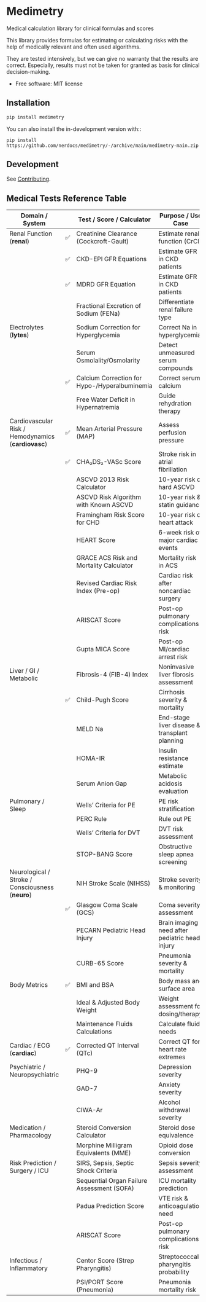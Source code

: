 # Medimetry

Medical calculation library for clinical formulas and scores

This library provides formulas for estimatng or calculating risks with the help of medically relevant and
often used algorithms.

They are tested intensively, but we can give no warranty that the results are correct. Especially, results must not
be taken for granted as basis for clinical decision-making.

* Free software: MIT license

## Installation

```bash
pip install medimetry
```

You can also install the in-development version with::

    pip install https://github.com/nerdocs/medimetry/-/archive/main/medimetry-main.zip


## Development

See [Contributing](CONTRIBUTING.md).


## Medical Tests Reference Table

| Domain / System                                     |   | Test / Score / Calculator                         | Purpose / Use Case                             |
|-----------------------------------------------------|---|---------------------------------------------------|------------------------------------------------|
| Renal Function (**renal**)                          | ✅ | Creatinine Clearance (Cockcroft-Gault)            | Estimate renal function (CrCl)                 |
|                                                     | ✅ | CKD-EPI GFR Equations                             | Estimate GFR in CKD patients                   |
|                                                     | ✅ | MDRD GFR Equation                                 | Estimate GFR in CKD patients                   |
|                                                     |   | Fractional Excretion of Sodium (FENa)             | Differentiate renal failure type               |
| Electrolytes (**lytes**)                            |   | Sodium Correction for Hyperglycemia               | Correct Na in hyperglycemia                    |
|                                                     |   | Serum Osmolality/Osmolarity                       | Detect unmeasured serum compounds              |
|                                                     | ✅ | Calcium Correction for Hypo-/Hyperalbuminemia     | Correct serum calcium                          |
|                                                     |   | Free Water Deficit in Hypernatremia               | Guide rehydration therapy                      |
| Cardiovascular Risk / Hemodynamics (**cardiovasc**) | ✅ | Mean Arterial Pressure (MAP)                      | Assess perfusion pressure                      |
|                                                     | ✅ | CHA₂DS₂-VASc Score                                | Stroke risk in atrial fibrillation             |
|                                                     |   | ASCVD 2013 Risk Calculator                        | 10-year risk of hard ASCVD                     |
|                                                     |   | ASCVD Risk Algorithm with Known ASCVD             | 10-year risk & statin guidance                 |
|                                                     |   | Framingham Risk Score for CHD                     | 10-year risk of heart attack                   |
|                                                     |   | HEART Score                                       | 6-week risk of major cardiac events            |
|                                                     |   | GRACE ACS Risk and Mortality Calculator           | Mortality risk in ACS                          |
|                                                     |   | Revised Cardiac Risk Index (Pre-op)               | Cardiac risk after noncardiac surgery          |
|                                                     |   | ARISCAT Score                                     | Post-op pulmonary complications risk           |
|                                                     |   | Gupta MICA Score                                  | Post-op MI/cardiac arrest risk                 |
| Liver / GI / Metabolic                              |   | Fibrosis-4 (FIB-4) Index                          | Noninvasive liver fibrosis assessment          |
|                                                     | ✅ | Child-Pugh Score                                  | Cirrhosis severity & mortality                 |
|                                                     |   | MELD Na                                           | End-stage liver disease & transplant planning  |
|                                                     |   | HOMA-IR                                           | Insulin resistance estimate                    |
|                                                     |   | Serum Anion Gap                                   | Metabolic acidosis evaluation                  |
| Pulmonary / Sleep                                   |   | Wells’ Criteria for PE                            | PE risk stratification                         |
|                                                     |   | PERC Rule                                         | Rule out PE                                    |
|                                                     |   | Wells’ Criteria for DVT                           | DVT risk assessment                            |
|                                                     |   | STOP-BANG Score                                   | Obstructive sleep apnea screening              |
| Neurological / Stroke / Consciousness (**neuro**)   |   | NIH Stroke Scale (NIHSS)                          | Stroke severity & monitoring                   |
|                                                     | ✅ | Glasgow Coma Scale (GCS)                          | Coma severity assessment                       |
|                                                     |   | PECARN Pediatric Head Injury                      | Brain imaging need after pediatric head injury |
|                                                     |   | CURB-65 Score                                     | Pneumonia severity & mortality                 |
| Body Metrics                                        | ✅ | BMI and BSA                                       | Body mass and surface area                     |
|                                                     |   | Ideal & Adjusted Body Weight                      | Weight assessment for dosing/therapy           |
|                                                     |   | Maintenance Fluids Calculations                   | Calculate fluid needs                          |
| Cardiac / ECG  (**cardiac**)                        | ✅ | Corrected QT Interval (QTc)                       | Correct QT for heart rate extremes             |
| Psychiatric / Neuropsychiatric                      |   | PHQ-9                                             | Depression severity                            |
|                                                     |   | GAD-7                                             | Anxiety severity                               |
|                                                     |   | CIWA-Ar                                           | Alcohol withdrawal severity                    |
| Medication / Pharmacology                           |   | Steroid Conversion Calculator                     | Steroid dose equivalence                       |
|                                                     |   | Morphine Milligram Equivalents (MME)              | Opioid dose conversion                         |
| Risk Prediction / Surgery / ICU                     |   | SIRS, Sepsis, Septic Shock Criteria               | Sepsis severity assessment                     |
|                                                     |   | Sequential Organ Failure Assessment (SOFA)        | ICU mortality prediction                       |
|                                                     |   | Padua Prediction Score                            | VTE risk & anticoagulation need                |
|                                                     |   | ARISCAT Score                                     | Post-op pulmonary complications risk           |
| Infectious / Inflammatory                           |   | Centor Score (Strep Pharyngitis)                  | Streptococcal pharyngitis probability          |
|                                                     |   | PSI/PORT Score (Pneumonia)                        | Pneumonia mortality risk                       |
